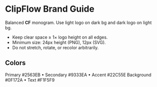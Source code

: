 # ClipFlow Brand Guide

Balanced **CF** monogram. Use light logo on dark bg and dark logo on light bg.
- Keep clear space ≥ 1× logo height on all edges.
- Minimum size: 24px height (PNG), 12px (SVG).
- Do not stretch, rotate, or recolor arbitrarily.

## Colors
Primary #2563EB • Secondary #9333EA • Accent #22C55E
Background #0F172A • Text #F1F5F9
